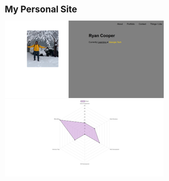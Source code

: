 # My Personal Site
<img src="images/site1-screenshot.png" title="screenshot of site">

<img src="images/site-screenshot2.png" title="screenshot of site">
